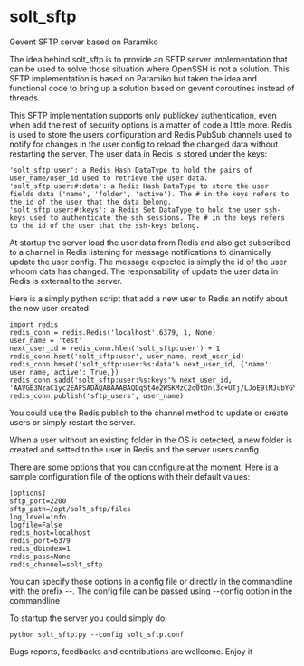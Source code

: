 # solt_sftp
Gevent SFTP server based on Paramiko

The idea behind solt_sftp is to provide an SFTP server implementation that can be used to solve those situation where OpenSSH is not a solution.
This SFTP implementation is based on Paramiko but taken the idea and functional code to bring up a solution based on gevent coroutines instead of threads.

This SFTP implementation supports only publickey authentication, even when add the rest of security options is a matter of code a little more.
Redis is used to store the users configuration and Redis PubSub channels used to notify for changes in the user config to reload the changed data without restarting the server.
The user data in Redis is stored under the keys:
```
'solt_sftp:user': a Redis Hash DataType to hold the pairs of user_name/user_id used to retrieve the user data.
'solt_sftp:user:#:data': a Redis Hash DataType to store the user fields data ('name', 'folder', 'active'). The # in the keys refers to the id of the user that the data belong.
'solt_sftp:user:#:keys': a Redis Set DataType to hold the user ssh-keys used to authenticate the ssh sessions. The # in the keys refers to the id of the user that the ssh-keys belong.
```

At startup the server load the user data from Redis and also get subscribed to a channel in Redis listening for message notifications to dinamically update the user config. The message expected is simply the id of the user whoom data has changed. The responsability of update the user data in Redis is external to the server.

Here is a simply python script that add a new user to Redis an notify about the new user created:
```
import redis
redis_conn = redis.Redis('localhost',6379, 1, None)
user_name = 'test'
next_user_id = redis_conn.hlen('solt_sftp:user') + 1
redis_conn.hset('solt_sftp:user', user_name, next_user_id)
redis_conn.hmset('solt_sftp:user:%s:data'% next_user_id, {'name': user_name,'active': True,})
redis_conn.sadd('solt_sftp:user:%s:keys'% next_user_id, 'AAVGB3NzaC1yc2EAFSADAQABAAABAQDq5t4e2WSKMzC2q0tOnl3c+UTj/LJoE9lMJubYGY95GbvIxOIBa+dDpd/wFhMiDxz7vNpb5JH2rrJFzisHmW+2fb5tkTZhoXMtaU2Z3ble61DvyBS2mtBE/uc2e5XCNdNSx17fuPRIHFT0o1kJJcibY+fXz81XYZGzSTXfHO7fX99M1oWD2SCU6Yv/kOsD9YBsop+MPc7czMwDX9sftevZ2G0f3+gN/1tC3iQUUHxaemPqin9dsdiqTVk/0gAiq1T5PE6vb0vo1g64UZElvmhtN2nBsteMhQiblVoMJzusmMwMiD1dMSp2VA2a8NcYx+hUMdPODqGDBSowmTQ/7n/7')
redis_conn.publish('sftp_users', user_name)
```
You could use the Redis publish to the channel method to update or create users or simply restart the server.

When a user without an existing folder in the OS is detected, a new folder is created and setted to the user in Redis and the server users config.

There are some options that you can configure at the moment. Here is a sample configuration file of the options with their default values:
```
[options]
sftp_port=2200
sftp_path=/opt/solt_sftp/files
log_level=info
logfile=False
redis_host=localhost
redis_port=6379
redis_dbindex=1
redis_pass=None
redis_channel=solt_sftp
```

You can specify those options in a config file or directly in the commandline with the prefix --. The config file can be passed using --config option in the commandline

To startup the server you could simply do:
```
python solt_sftp.py --config solt_sftp.conf
```

Bugs reports, feedbacks and contributions are wellcome. Enjoy it
